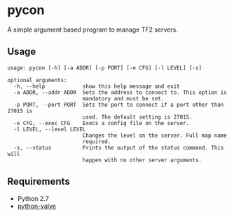 # pycon
A simple argument based program to manage TF2 servers.
## Usage

```
usage: pycon [-h] [-a ADDR] [-p PORT] [-e CFG] [-l LEVEL] [-s]

optional arguments:
  -h, --help            show this help message and exit
  -a ADDR, --addr ADDR  Sets the address to connect to. This option is
                        mandatory and must be set.
  -p PORT, --port PORT  Sets the port to connect if a port other than 27015 is
                        used. The default setting is 27015.
  -e CFG, --exec CFG    Execs a config file on the server.
  -l LEVEL, --level LEVEL
                        Changes the level on the server. Full map name
                        required.
  -s, --status          Prints the output of the status command. This will
                        happen with no other server arguments.
```
## Requirements
* Python 2.7
* [python-valve](https://github.com/Holiverh/python-valve)
